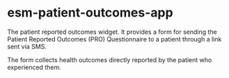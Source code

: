 # esm-patient-outcomes-app

The patient reported outcomes widget. It provides a form for sending the Patient Reported Outcomes (PRO) Questionnaire to a patient through a link sent via SMS.

The form collects health outcomes directly reported by the patient who experienced them.

